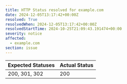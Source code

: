 ```yaml
---
title: HTTP Status resolved for example.com
date: 2024-12-05T13:17:42+00:00Z
resolved: True
resolvedWhen: 2024-12-05T13:17:42+00:00Z
resolvedStartTime: 2024-10-25T21:09:43.191474+00:00
severity: notice
affected:
  - example.com
section: issue
---
```


| Expected Statuses | Actual Status  |
|-------------------|----------------|
| 200, 301, 302 | 200 |
